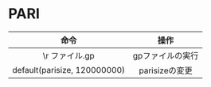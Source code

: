 # PARI



| 命令 | 操作 |
| :--: | :--: |
| \r ファイル.gp | gpファイルの実行 |
| default(parisize, 120000000) | parisizeの変更 |





